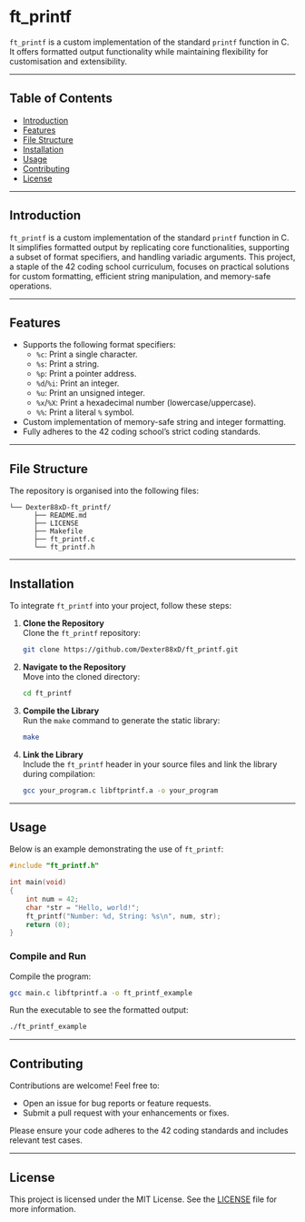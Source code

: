 # ft_printf

`ft_printf` is a custom implementation of the standard `printf` function in C. It offers formatted output functionality while maintaining flexibility for customisation and extensibility.

---

## Table of Contents
- [Introduction](#introduction)
- [Features](#features)
- [File Structure](#file-structure)
- [Installation](#installation)
- [Usage](#usage)
- [Contributing](#contributing)
- [License](#license)

---

## Introduction

`ft_printf` is a custom implementation of the standard `printf` function in C. It simplifies formatted output by replicating core functionalities, supporting a subset of format specifiers, and handling variadic arguments. This project, a staple of the 42 coding school curriculum, focuses on practical solutions for custom formatting, efficient string manipulation, and memory-safe operations.

---

## Features

- Supports the following format specifiers:
  - `%c`: Print a single character.
  - `%s`: Print a string.
  - `%p`: Print a pointer address.
  - `%d`/`%i`: Print an integer.
  - `%u`: Print an unsigned integer.
  - `%x`/`%X`: Print a hexadecimal number (lowercase/uppercase).
  - `%%`: Print a literal `%` symbol.
- Custom implementation of memory-safe string and integer formatting.
- Fully adheres to the 42 coding school’s strict coding standards.

---

## File Structure

The repository is organised into the following files:

```
└── Dexter88xD-ft_printf/
      ├── README.md
      ├── LICENSE
      ├── Makefile
      ├── ft_printf.c
      └── ft_printf.h
```

---

## Installation

To integrate `ft_printf` into your project, follow these steps:

1. **Clone the Repository**  
   Clone the `ft_printf` repository:  
   ```bash
   git clone https://github.com/Dexter88xD/ft_printf.git
   ```

2. **Navigate to the Repository**  
   Move into the cloned directory:  
   ```bash
   cd ft_printf
   ```

3. **Compile the Library**  
   Run the `make` command to generate the static library:  
   ```bash
   make
   ```

4. **Link the Library**  
   Include the `ft_printf` header in your source files and link the library during compilation:  
   ```bash
   gcc your_program.c libftprintf.a -o your_program
   ```

---

## Usage

Below is an example demonstrating the use of `ft_printf`:

```c
#include "ft_printf.h"

int main(void)
{
    int num = 42;
    char *str = "Hello, world!";
    ft_printf("Number: %d, String: %s\n", num, str);
    return (0);
}
```

### Compile and Run
Compile the program:
```bash
gcc main.c libftprintf.a -o ft_printf_example
```

Run the executable to see the formatted output:
```bash
./ft_printf_example
```

---

## Contributing

Contributions are welcome! Feel free to:  
- Open an issue for bug reports or feature requests.  
- Submit a pull request with your enhancements or fixes.  

Please ensure your code adheres to the 42 coding standards and includes relevant test cases.

---

## License

This project is licensed under the MIT License. See the [LICENSE](LICENSE) file for more information.
